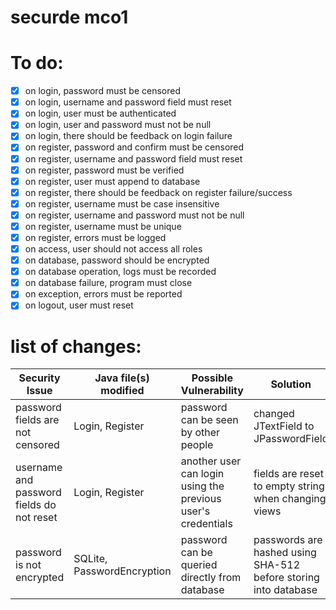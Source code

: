 # securde mco1

# To do:
- [x] on login, password must be censored
- [x] on login, username and password field must reset
- [x] on login, user must be authenticated
- [x] on login, user and password must not be null
- [x] on login, there should be feedback on login failure
- [x] on register, password and confirm must be censored
- [x] on register, username and password field must reset
- [x] on register, password must be verified
- [x] on register, user must append to database
- [x] on register, there should be feedback on register failure/success
- [x] on register, username must be case insensitive
- [x] on register, username and password must not be null
- [x] on register, username must be unique
- [x] on register, errors must be logged
- [x] on access, user should not access all roles
- [x] on database, password should be encrypted
- [x] on database operation, logs must be recorded
- [x] on database failure, program must close
- [x] on exception, errors must be reported
- [x] on logout, user must reset

# list of changes:
Security Issue | Java file(s) modified | Possible Vulnerability | Solution
-|-|-|-
password fields are not censored | Login, Register | password can be seen by other people | changed JTextField to JPasswordField
username and password fields do not reset | Login, Register | another user can login using the previous user's credentials | fields are reset to empty string when changing views
password is not encrypted | SQLite, PasswordEncryption | password can be queried directly from database | passwords are hashed using SHA-512 before storing into database